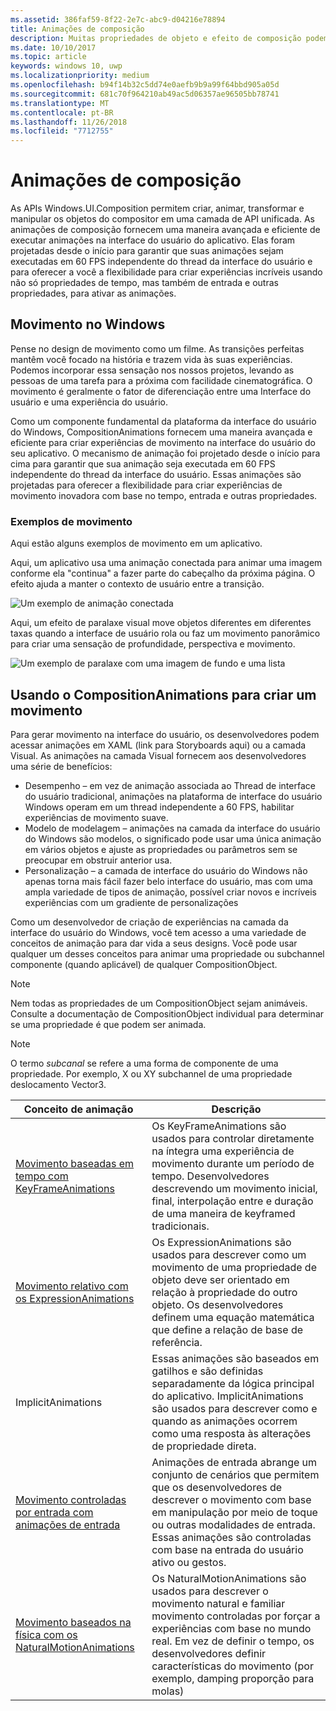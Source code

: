 ```yaml
---
ms.assetid: 386faf59-8f22-2e7c-abc9-d04216e78894
title: Animações de composição
description: Muitas propriedades de objeto e efeito de composição podem ser animadas usando animações de quadro chave e expressão permitindo que as propriedades de um elemento de interface do usuário mudem ao longo do tempo ou com base em um cálculo.
ms.date: 10/10/2017
ms.topic: article
keywords: windows 10, uwp
ms.localizationpriority: medium
ms.openlocfilehash: b94f14b32c5dd74e0aefb9b9a99f64bbd905a05d
ms.sourcegitcommit: 681c70f964210ab49ac5d06357ae96505bb78741
ms.translationtype: MT
ms.contentlocale: pt-BR
ms.lasthandoff: 11/26/2018
ms.locfileid: "7712755"
---
```

# <a name="composition-animations"></a>Animações de composição

As APIs Windows.UI.Composition permitem criar, animar, transformar e manipular os objetos do compositor em uma camada de API unificada. As animações de composição fornecem uma maneira avançada e eficiente de executar animações na interface do usuário do aplicativo. Elas foram projetadas desde o início para garantir que suas animações sejam executadas em 60 FPS independente do thread da interface do usuário e para oferecer a você a flexibilidade para criar experiências incríveis usando não só propriedades de tempo, mas também de entrada e outras propriedades, para ativar as animações.

## <a name="motion-in-windows"></a>Movimento no Windows

Pense no design de movimento como um filme. As transições perfeitas mantêm você focado na história e trazem vida às suas experiências. Podemos incorporar essa sensação nos nossos projetos, levando as pessoas de uma tarefa para a próxima com facilidade cinematográfica. O movimento é geralmente o fator de diferenciação entre uma Interface do usuário e uma experiência do usuário.

Como um componente fundamental da plataforma da interface do usuário do Windows, CompositionAnimations fornecem uma maneira avançada e eficiente para criar experiências de movimento na interface do usuário do seu aplicativo. O mecanismo de animação foi projetado desde o início para cima para garantir que sua animação seja executada em 60 FPS independente do thread da interface do usuário. Essas animações são projetadas para oferecer a flexibilidade para criar experiências de movimento inovadora com base no tempo, entrada e outras propriedades.

### <a name="examples-of-motion"></a>Exemplos de movimento

Aqui estão alguns exemplos de movimento em um aplicativo.

Aqui, um aplicativo usa uma animação conectada para animar uma imagem conforme ela "continua" a fazer parte do cabeçalho da próxima página. O efeito ajuda a manter o contexto de usuário entre a transição.

![Um exemplo de animação conectada](images/animation/connected-animation-example.gif)

Aqui, um efeito de paralaxe visual move objetos diferentes em diferentes taxas quando a interface de usuário rola ou faz um movimento panorâmico para criar uma sensação de profundidade, perspectiva e movimento.

![Um exemplo de paralaxe com uma imagem de fundo e uma lista](images/animation/parallax-example.gif)

## <a name="using-compositionanimations-to-create-motion"></a>Usando o CompositionAnimations para criar um movimento

Para gerar movimento na interface do usuário, os desenvolvedores podem acessar animações em XAML (link para Storyboards aqui) ou a camada Visual. As animações na camada Visual fornecem aos desenvolvedores uma série de benefícios:

- Desempenho – em vez de animação associada ao Thread de interface do usuário tradicional, animações na plataforma de interface do usuário Windows operam em um thread independente a 60 FPS, habilitar experiências de movimento suave.
- Modelo de modelagem – animações na camada da interface do usuário do Windows são modelos, o significado pode usar uma única animação em vários objetos e ajuste as propriedades ou parâmetros sem se preocupar em obstruir anterior usa.
- Personalização – a camada de interface do usuário do Windows não apenas torna mais fácil fazer belo interface do usuário, mas com uma ampla variedade de tipos de animação, possível criar novos e incríveis experiências com um gradiente de personalizações

Como um desenvolvedor de criação de experiências na camada da interface do usuário do Windows, você tem acesso a uma variedade de conceitos de animação para dar vida a seus designs. Você pode usar qualquer um desses conceitos para animar uma propriedade ou subchannel componente (quando aplicável) de qualquer CompositionObject.

> [!NOTE]
> Nem todas as propriedades de um CompositionObject sejam animáveis. Consulte a documentação de CompositionObject individual para determinar se uma propriedade é que podem ser animada.

> [!NOTE]
> O termo _subcanal_ se refere a uma forma de componente de uma propriedade. Por exemplo, X ou XY subchannel de uma propriedade deslocamento Vector3.

| Conceito de animação | Descrição |
| ----------------- | ----------- |
| [Movimento baseadas em tempo com KeyFrameAnimations](time-animations.md)  | Os KeyFrameAnimations são usados para controlar diretamente na íntegra uma experiência de movimento durante um período de tempo. Desenvolvedores descrevendo um movimento inicial, final, interpolação entre e duração de uma maneira de keyframed tradicionais. |
| [Movimento relativo com os ExpressionAnimations](relation-animations.md)  | Os ExpressionAnimations são usados para descrever como um movimento de uma propriedade de objeto deve ser orientado em relação à propriedade do outro objeto. Os desenvolvedores definem uma equação matemática que define a relação de base de referência. |
| ImplicitAnimations | Essas animações são baseados em gatilhos e são definidas separadamente da lógica principal do aplicativo. ImplicitAnimations são usados para descrever como e quando as animações ocorrem como uma resposta às alterações de propriedade direta. |
| [Movimento controladas por entrada com animações de entrada](input-driven-animations.md)  | Animações de entrada abrange um conjunto de cenários que permitem que os desenvolvedores de descrever o movimento com base em manipulação por meio de toque ou outras modalidades de entrada. Essas animações são controladas com base na entrada do usuário ativo ou gestos. |
| [Movimento baseados na física com os NaturalMotionAnimations](natural-animations.md)  | Os NaturalMotionAnimations são usados para descrever o movimento natural e familiar movimento controladas por forçar a experiências com base no mundo real. Em vez de definir o tempo, os desenvolvedores definir características do movimento (por exemplo, damping proporção para molas) |